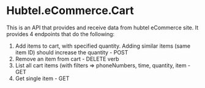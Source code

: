 # Hubtel.eCommerce.Cart
This is an API that provides and receive data from hubtel eCommerce site.
It provides 4 endpoints that do the following: 
1. Add items to cart, with specified quantity. Adding similar items (same item ID) should increase the quantity - POST
2. Remove an item from cart - DELETE verb
3. List all cart items (with filters => phoneNumbers, time, quantity, item - GET
4. Get single item - GET

